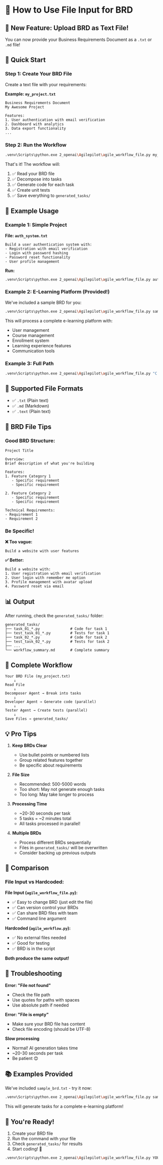 # 📁 How to Use File Input for BRD

## 🎯 New Feature: Upload BRD as Text File!

You can now provide your Business Requirements Document as a `.txt` or `.md` file!

## 🚀 Quick Start

### Step 1: Create Your BRD File

Create a text file with your requirements:

**Example: `my_project.txt`**
```
Business Requirements Document
My Awesome Project

Features:
1. User authentication with email verification
2. Dashboard with analytics
3. Data export functionality
...
```

### Step 2: Run the Workflow

```bash
.venv\Scripts\python.exe 2_openai\Agilepilot\agile_workflow_file.py my_project.txt
```

That's it! The workflow will:
1. ✅ Read your BRD file
2. ✅ Decompose into tasks
3. ✅ Generate code for each task
4. ✅ Create unit tests
5. ✅ Save everything to `generated_tasks/`

## 📝 Example Usage

### Example 1: Simple Project

**File: `auth_system.txt`**
```
Build a user authentication system with:
- Registration with email verification
- Login with password hashing
- Password reset functionality
- User profile management
```

**Run:**
```bash
.venv\Scripts\python.exe 2_openai\Agilepilot\agile_workflow_file.py auth_system.txt
```

### Example 2: E-Learning Platform (Provided!)

We've included a sample BRD for you:

```bash
.venv\Scripts\python.exe 2_openai\Agilepilot\agile_workflow_file.py sample_brd.txt
```

This will process a complete e-learning platform with:
- User management
- Course management
- Enrollment system
- Learning experience features
- Communication tools

### Example 3: Full Path

```bash
.venv\Scripts\python.exe 2_openai\Agilepilot\agile_workflow_file.py "C:\Users\YourName\Documents\my_brd.txt"
```

## 📄 Supported File Formats

- ✅ `.txt` (Plain text)
- ✅ `.md` (Markdown)
- ✅ `.text` (Plain text)

## 🎨 BRD File Tips

### Good BRD Structure:

```
Project Title

Overview:
Brief description of what you're building

Features:
1. Feature Category 1
   - Specific requirement
   - Specific requirement
   
2. Feature Category 2
   - Specific requirement
   - Specific requirement

Technical Requirements:
- Requirement 1
- Requirement 2
```

### Be Specific!

**❌ Too vague:**
```
Build a website with user features
```

**✅ Better:**
```
Build a website with:
1. User registration with email verification
2. User login with remember me option
3. Profile management with avatar upload
4. Password reset via email
```

## 📊 Output

After running, check the `generated_tasks/` folder:

```
generated_tasks/
├── task_01_*.py              # Code for task 1
├── test_task_01_*.py         # Tests for task 1
├── task_02_*.py              # Code for task 2
├── test_task_02_*.py         # Tests for task 2
├── ...
└── workflow_summary.md       # Complete summary
```

## 🔄 Complete Workflow

```
Your BRD File (my_project.txt)
    ↓
Read File
    ↓
Decomposer Agent → Break into tasks
    ↓
Developer Agent → Generate code (parallel)
    ↓
Tester Agent → Create tests (parallel)
    ↓
Save Files → generated_tasks/
```

## 💡 Pro Tips

1. **Keep BRDs Clear**
   - Use bullet points or numbered lists
   - Group related features together
   - Be specific about requirements

2. **File Size**
   - Recommended: 500-5000 words
   - Too short: May not generate enough tasks
   - Too long: May take longer to process

3. **Processing Time**
   - ~20-30 seconds per task
   - 5 tasks = ~2 minutes total
   - All tasks processed in parallel!

4. **Multiple BRDs**
   - Process different BRDs sequentially
   - Files in `generated_tasks/` will be overwritten
   - Consider backing up previous outputs

## 🎯 Comparison

### File Input vs Hardcoded:

**File Input (`agile_workflow_file.py`):**
- ✅ Easy to change BRD (just edit the file)
- ✅ Can version control your BRDs
- ✅ Can share BRD files with team
- ✅ Command line argument

**Hardcoded (`agile_workflow.py`):**
- ✅ No external files needed
- ✅ Good for testing
- ✅ BRD is in the script

**Both produce the same output!**

## 🐛 Troubleshooting

**Error: "File not found"**
- Check the file path
- Use quotes for paths with spaces
- Use absolute path if needed

**Error: "File is empty"**
- Make sure your BRD file has content
- Check file encoding (should be UTF-8)

**Slow processing**
- Normal! AI generation takes time
- ~20-30 seconds per task
- Be patient 😊

## 📚 Examples Provided

We've included `sample_brd.txt` - try it now:

```bash
.venv\Scripts\python.exe 2_openai\Agilepilot\agile_workflow_file.py sample_brd.txt
```

This will generate tasks for a complete e-learning platform!

## 🎊 You're Ready!

1. Create your BRD file
2. Run the command with your file
3. Check `generated_tasks/` for results
4. Start coding! 🚀

```bash
.venv\Scripts\python.exe 2_openai\Agilepilot\agile_workflow_file.py YOUR_FILE.txt
```

